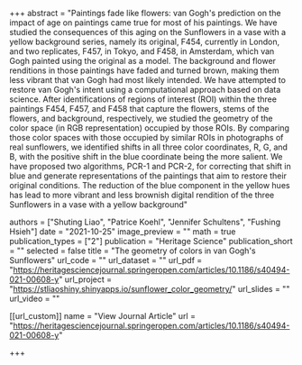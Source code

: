 +++
abstract = "Paintings fade like flowers: van Gogh's prediction on the impact of age on paintings came true for most of his paintings. We have studied the consequences of this aging on the Sunflowers in a vase with a yellow background series, namely its original, F454, currently in London, and two replicates, F457, in Tokyo, and F458, in Amsterdam, which van Gogh painted using the original as a model. The background and flower renditions in those paintings have faded and turned brown, making them less vibrant that van Gogh had most likely intended. We have attempted to restore van Gogh's intent using a computational approach based on data science. After identifications of regions of interest (ROI) within the three paintings F454, F457, and F458 that capture the flowers, stems of the flowers, and background, respectively, we studied the geometry of the color space (in RGB representation) occupied by those ROIs. By comparing those color spaces with those occupied by similar ROIs in photographs of real sunflowers, we identified shifts in all three color coordinates, R, G, and B, with the positive shift in the blue coordinate being the more salient. We have proposed two algorithms, PCR-1 and PCR-2, for correcting that shift in blue and generate representations of the paintings that aim to restore their original conditions. The reduction of the blue component in the yellow hues has lead to more vibrant and less brownish digital rendition of the three Sunflowers in a vase with a yellow background"

authors = ["Shuting Liao", "Patrice Koehl", "Jennifer Schultens", "Fushing Hsieh"]
date = "2021-10-25"
image_preview = ""
math = true
publication_types = ["2"]
publication = "Heritage Science"
publication_short = ""
selected = false
title = "The geometry of colors in van Gogh's Sunflowers"
url_code = ""
url_dataset = ""
url_pdf = "https://heritagesciencejournal.springeropen.com/articles/10.1186/s40494-021-00608-y"
url_project = "https://stliaoshiny.shinyapps.io/sunflower_color_geometry/"
url_slides = ""
url_video = ""

[[url_custom]]
name = "View Journal Article"
url = "https://heritagesciencejournal.springeropen.com/articles/10.1186/s40494-021-00608-y"

+++
